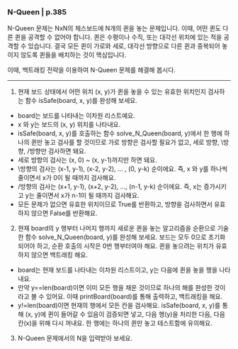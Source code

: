 ### N-Queen | p.385
N-Queen 문제는 NxN의 체스보드에 N개의 퀸을 놓는 문제입니다. 이때, 어떤 퀸도 다른 퀸을 공격할 수 없어야 합니다. 퀸은 수평이나 수직, 또는 대각선 위치에 있는 적을 공격할 수 있습니다. 결국 모든 퀸이 가로와 세로, 대각선 방향으로 다른 퀸과 중복되어 놓이지 않도록 퀸들을 배치하는 것이 핵심입니다.

이때, 백트래킹 전략을 이용하여 N-Queen 문제를 해결해 봅시다.

---

1. 현재 보드 상태에서 어떤 위치 (x, y)가 퀸을 놓을 수 있는 유효한 위치인지 검사하는 함수 isSafe(board, x, y)를 완성해 보세요.

* board는 보드를 나타내는 이차원 리스트예요.
* x 와 y는 보드의 (x, y) 위치를 나타내요.
* isSafe(board, x, y)를 호출하는 함수 solve_N_Queen(board, y)에서 한 행에 하나의 퀸만 놓고 검사를 할 것이므로 가로 방향은 검사할 필요가 없고, 세로 방향, \방향, /방향만 검사하면 돼요.
* 세로 방향의 검사는 (x, 0) ~ (x, y-1)까지만 하면 돼요.
* \방향의 검사는 (x-1, y-1), (x-2, y-2), ... , (0, y-k) 순이에요. 즉, x 와 y를 하나씩 줄이면서 x가 0이 될 때까지 검사해요.
* /방향의 검사는 (x+1, y-1), (x+2, y-2), ..., (n-1, y-k) 순이에요. 즉, x는 증가시키고 y는 줄이면서 x가 n-1이 될 때까지 검사해요.
* 모든 문제가 없으면 유효한 위치이므로 True를 반환하고, 방향을 검사하면서 유효하지 않으면 False를 반환해요.

2. 현재 board의 y 행부터 나머지 행까지 새로운 퀸을 놓는 알고리즘을 순환으로 기술한 함수 solve_N_Queen(board, y)를 완성해 보세요. 보드는 모두 0으로 초기화되어야 하고, 순환 호출의 시작은 0번 행부터여야 해요. 퀸을 놓으려는 위치가 유효하지 않으면 백트래킹 해요.

* board는 현재 보드를 나타내는 이차원 리스트이고, y는 다음에 퀸을 놓을 행을 나타내요.
* 만약 y==len(board)이면 이미 모든 행을 채운 것이므로 하나의 해를 완성한 것이라고 볼 수 있어요. 이때 printBoard(board)를 통해 출력하고, 백트래킹을 해요.
* y!=len(board)이면 현재의 행에서 모든 칸을 검사해요. isSafe(board, x, y)를 통해 (x, y)에 퀸이 들어갈 수 있음이 검증되면 넣고, 다음 행(y)을 처리한 다음, 다음 칸(x)을 위해 다시 꺼내요. 한 행에는 하나의 퀸만 놓고 테스트함에 유의해요.

3. N-Queen 문제에서의 N을 입력받아 보세요.